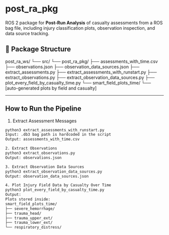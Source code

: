 # post_ra_pkg

ROS 2 package for **Post-Run Analysis** of casualty assessments from a ROS bag file, including injury classification plots, observation inspection, and data source tracking.

## 📁 Package Structure
post_ra_ws/
└── src/
└── post_ra_pkg/
├── assessments_with_time.csv
├── observations.json
├── observation_data_sources.json
├── extract_assessments.py
├── extract_assessments_with_runstart.py
├── extract_observations.py
├── extract_observation_data_sources.py
├── plot_every_field_by_casualty_time.py
└── smart_field_plots_time/
└── [auto-generated plots by field and casualty]

---

## How to Run the Pipeline

1. Extract Assessment Messages
```bash
python3 extract_assessments_with_runstart.py
Input: .db3 bag path is hardcoded in the script
Output: assessments_with_time.csv

2. Extract Observations
python3 extract_observations.py
Output: observations.json

3. Extract Observation Data Sources
python3 extract_observation_data_sources.py
Output: observation_data_sources.json

4. Plot Injury Field Data by Casualty Over Time
python3 plot_every_field_by_casualty_time.py
Output:
Plots stored inside:
smart_field_plots_time/
├── severe_hemorrhage/
├── trauma_head/
├── trauma_upper_ext/
├── trauma_lower_ext/
└── respiratory_distress/
